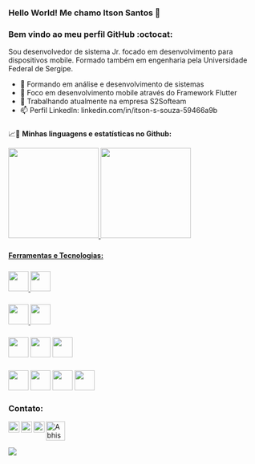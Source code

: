 ### Hello World! Me chamo Itson Santos 👋 
### Bem vindo ao meu perfil GitHub  :octocat:


Sou desenvolvedor de sistema Jr. focado em desenvolvimento para dispositivos mobile. 
Formado também em engenharia pela Universidade Federal de Sergipe.


- :rocket: Formando em análise e desenvolvimento de sistemas
- :dart: Foco em desenvolvimento mobile através do Framework Flutter
- 🔭 Trabalhando atualmente na empresa S2Softeam
- 📫 Perfil LinkedIn:  linkedin.com/in/itson-s-souza-59466a9b 

 ###
 ###

📈🚧 **Minhas linguagens e estatísticas no Github:**
<div>
<a href="https://github.com/ItsonStos">
 <img height="180em" 
      src="https://github-readme-stats.vercel.app/api/top-langs/?username=ItsonStos&layout=compact&langs_count=7&theme=dracula"/>
<img height="180em"
     src="https://github-readme-stats.vercel.app/api?username=ItsonStos&show_icons=true&theme=dracula&include_all_commits=true&count_private=true"/>
</div>

 ###
 ###

  
**Ferramentas e Tecnologias:**


###
<code><img height="40"
           src="https://cdn.jsdelivr.net/gh/devicons/devicon/icons/flutter/flutter-original.svg"/></code> 
<code><img height="40"
           src="https://cdn.jsdelivr.net/gh/devicons/devicon/icons/dart/dart-original.svg"/>
</code>
###
 
###
<code><img height="40" 
src="https://cdn.jsdelivr.net/gh/devicons/devicon/icons/android/android-original.svg"/></code>
<a></a>
<code><img height="40" 
src="https://logosmarcas.net/wp-content/uploads/2020/04/Apple-Logo.png"/></code>
### 
 
###
<code><img height="40"
           src="https://cdn.jsdelivr.net/gh/devicons/devicon/icons/postgresql/postgresql-original.svg"/></code>
<code><img height="40"
           src="https://cdn.jsdelivr.net/gh/devicons/devicon/icons/sqlite/sqlite-original.svg"/></code>
<code><img height="40"
           src="https://cdn.jsdelivr.net/gh/devicons/devicon/icons/mysql/mysql-original.svg"/></code> 
###

###
<code><img height="40"
           src="https://cdn.jsdelivr.net/gh/devicons/devicon/icons/vscode/vscode-original.svg"/></code> 
<code><img height="40"
           src="https://cdn.jsdelivr.net/gh/devicons/devicon/icons/androidstudio/androidstudio-original.svg"/></code>
<code><img height="40"
           src="https://cdn.jsdelivr.net/gh/devicons/devicon/icons/git/git-original.svg"/></code> 
<code><img height="40"
           src="https://cdn-icons-png.flaticon.com/512/25/25231.png"/></code>
###

### Contato:
<div>
<a href="https://www.linkedin.com/in/itson-s-souza-59466a9b/">
 <img align="left" alt="Abhishek's LinkedIN" width="22px"
      src="https://raw.githubusercontent.com/peterthehan/peterthehan/master/assets/linkedin.svg" /></a>
<a href="https://discord.gg/ItsonStos#9397">
 <img align="left" alt="Abhishek's Discord" width="22px"
      src="https://raw.githubusercontent.com/peterthehan/peterthehan/master/assets/discord.svg"/></a>
<a href="https://api.whatsapp.com/send/?phone=5579999195920">
 <img align="left" alt="Abhishek's Whatsapp" width="22px"
      src="https://upload.wikimedia.org/wikipedia/commons/6/6b/WhatsApp.svg"/></a>
<a href = "ItsonStos:itsonsantos@sgmail.com">
 <img align="start" alt="Abhishek's Discord" width="38px"
      src="https://www.logo.wine/a/logo/Gmail/Gmail-Logo.wine.svg" target="_blank"></a>

![](https://visitor-badge.glitch.me/badge?page_id=ItsonStos.ItsonStos)

</div>
